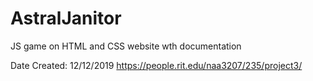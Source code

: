 # AstralJanitor
 JS game on HTML and CSS website wth documentation

Date Created: 12/12/2019
https://people.rit.edu/naa3207/235/project3/
